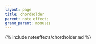 ```yaml
---
layout: page
title: chordholder
parent: note effects
grand_parent: modules
---
```


{% include noteeffects/chordholder.md %}
